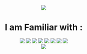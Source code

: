 ### 
  <div align="center">
    <img src="https://capsule-render.vercel.app/api?type=waving&color=auto&height=300&section=header&text=Hey!%20I%20am%20Thomas.&fontSize=90">
  </div>

###

<div align="center">
  <h1>I am Familiar with :</h1>
</div>
<div align="center">
    <img src="https://img.shields.io/badge/Vue.js-4FC08D.svg?style=for-the-badge&logo=vuedotjs&logoColor=white">
    <img src="https://img.shields.io/badge/.NET-512BD4.svg?style=for-the-badge&logo=dotnet&logoColor=white">
    <img src="https://img.shields.io/badge/C%20Sharp-239120.svg?style=for-the-badge&logo=C-Sharp&logoColor=white">
    <img src="https://img.shields.io/badge/JavaScript-F7DF1E.svg?style=for-the-badge&logo=JavaScript&logoColor=black">
    <img src="https://img.shields.io/badge/Node.js-339933.svg?style=for-the-badge&logo=nodedotjs&logoColor=white">
    <img src="https://img.shields.io/badge/MongoDB-47A248.svg?style=for-the-badge&logo=MongoDB&logoColor=white">
    <img src="https://img.shields.io/badge/Sass-CC6699.svg?style=for-the-badge&logo=Sass&logoColor=white">
    <img src="https://img.shields.io/badge/Visual%20Studio%20Code-007ACC.svg?style=for-the-badge&logo=Visual-Studio-Code&logoColor=white">

</div>


<div align="center">
  <img src="https://github-readme-stats.vercel.app/api?username=ThomF&theme=tokyonight)">
</div>




<!--
![image](https://user-images.githubusercontent.com/111818765/231284701-1f39fdaf-9bf0-49d0-b247-5cc960c6094b.png)

**ThomF/ThomF** is a ✨ _special_ ✨ repository because its `README.md` (this file) appears on your GitHub profile.

Here are some ideas to get you started:

- 🔭 I’m currently working on ...
- 🌱 I’m currently learning ...
- 👯 I’m looking to collaborate on ...
- 🤔 I’m looking for help with ...
- 💬 Ask me about ...
- 📫 How to reach me: ...
- 😄 Pronouns: ...
- ⚡ Fun fact: ...
-->
